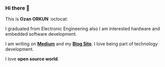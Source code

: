 ### Hi there 👋

This is **Ozan ORKUN** :octocat:

I graduated from Electronic Engineering also I am interested hardware and embedded software development.

I am writing on [**Medium**](https://ozanorkun.medium.com/) and my [**Blog Site**](http://ozanorkun.com/). I love being part of technology development.

I love **open source world**.
<!--
**ozanorkun/ozanorkun** is a ✨ _special_ ✨ repository because its `README.md` (this file) appears on your GitHub profile.

Here are some ideas to get you started:

- 🔭 I’m currently working on ...
- 🌱 I’m currently learning ...
- 👯 I’m looking to collaborate on ...
- 🤔 I’m looking for help with ...
- 💬 Ask me about ...
- 📫 How to reach me: ...
- 😄 Pronouns: ...
- ⚡ Fun fact: ...
-->
